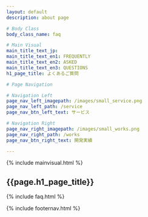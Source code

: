 ```yaml
---
layout: default
description: about page

# Body Class
body_class_name: faq

# Main Visual
main_title_text_jp:
main_title_text_en1: FREQUENTLY
main_title_text_en2: ASKED
main_title_text_en3: QUESTIONS
h1_page_title: よくあるご質問

# Page Navigation

# Navigation Left
page_nav_left_imagepath: /images/small_service.png
page_nav_left_path: /service
page_nav_btn_left_text: サービス

# Navigation Right
page_nav_right_imagepath: /images/small_works.png
page_nav_right_path: /works
page_nav_btn_right_text: 開発実績

---
```


{% include mainvisual.html %}

<section>
	<h1 class="page_title">{{page.h1_page_title}}</h1>

{% include faq.html %}

</section>




{% include footernav.html %}